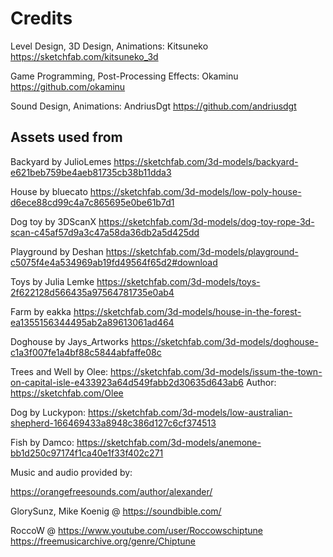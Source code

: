 # Credits

Level Design, 3D Design, Animations:
Kitsuneko
https://sketchfab.com/kitsuneko_3d

Game Programming, Post-Processing Effects:
Okaminu
https://github.com/okaminu

Sound Design, Animations:
AndriusDgt
https://github.com/andriusdgt

## Assets used from
Backyard by JulioLemes https://sketchfab.com/3d-models/backyard-e621beb759be4aeb81735cb38b11dda3

House by bluecato https://sketchfab.com/3d-models/low-poly-house-d6ece88cd99c4a7c865695e0be61b7d1

Dog toy by 3DScanX https://sketchfab.com/3d-models/dog-toy-rope-3d-scan-c45af57d9a3c47a58da36db2a5d425dd

Playground by Deshan https://sketchfab.com/3d-models/playground-c5075f4e4a534969ab19fd49564f65d2#download

Toys by Julia Lemke https://sketchfab.com/3d-models/toys-2f622128d566435a97564781735e0ab4

Farm by eakka https://sketchfab.com/3d-models/house-in-the-forest-ea1355156344495ab2a89613061ad464

Doghouse by Jays_Artworks https://sketchfab.com/3d-models/doghouse-c1a3f007fe1a4bf88c5844abfaffe08c

Trees and Well by Olee: https://sketchfab.com/3d-models/issum-the-town-on-capital-isle-e433923a64d549fabb2d30635d643ab6 Author: https://sketchfab.com/Olee

Dog by Luckypon: https://sketchfab.com/3d-models/low-australian-shepherd-166469433a8948c386d127c6cf374513

Fish by Damco: https://sketchfab.com/3d-models/anemone-bb1d250c97174f1ca40e1f33f402c271

Music and audio provided by:

https://orangefreesounds.com/author/alexander/

GlorySunz, Mike Koenig @ https://soundbible.com/

RoccoW @ https://www.youtube.com/user/Roccowschiptune https://freemusicarchive.org/genre/Chiptune
